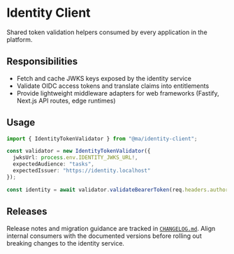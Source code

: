# Identity Client

Shared token validation helpers consumed by every application in the platform.

## Responsibilities

- Fetch and cache JWKS keys exposed by the identity service
- Validate OIDC access tokens and translate claims into entitlements
- Provide lightweight middleware adapters for web frameworks (Fastify, Next.js API routes, edge runtimes)

## Usage

```ts
import { IdentityTokenValidator } from "@ma/identity-client";

const validator = new IdentityTokenValidator({
  jwksUrl: process.env.IDENTITY_JWKS_URL!,
  expectedAudience: "tasks",
  expectedIssuer: "https://identity.localhost"
});

const identity = await validator.validateBearerToken(req.headers.authorization?.split(" ")[1] ?? "");
```

## Releases

Release notes and migration guidance are tracked in [`CHANGELOG.md`](./CHANGELOG.md). Align internal consumers with the documented versions before rolling out breaking changes to the identity service.
